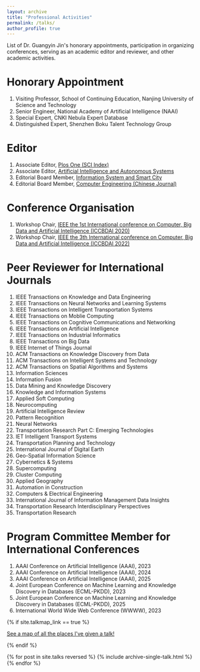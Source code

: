 ```yaml
---
layout: archive
title: "Professional Activities"
permalink: /talks/
author_profile: true
---
```


List of Dr. Guangyin Jin's honorary appointments, participation in organizing conferences, serving as an academic editor and reviewer, and other academic activities.

Honorary Appointment
======
1. Visiting Professor, School of Continuing Education, Nanjing University of Science and Technology   
2. Senior Engineer, National Academy of Artificial Intelligence (NAAI)
3. Special Expert, CNKI Nebula Expert Database
4. Distinguished Expert, Shenzhen Boku Talent Technology Group

Editor
======
1. Associate Editor, [Plos One (SCI Index)](https://journals.plos.org/plosone/static/editorial-board?)   
2. Associate Editor, [Artificial Intelligence and Autonomous Systems](https://www.elspub.com/journals/artificial-intelligence-and-autonomous-systems/editorial/)   
3. Editorial Board Member, [Information System and Smart City](https://ojs.acad-pub.com/index.php/ISSC/about/editorialTeam)   
4. Editorial Board Member, [Computer Engineering (Chinese Journal)](https://www.ecice06.com/CN/news/news6495.shtml)    

Conference Organisation
======
1. Workshop Chair, [IEEE the 1st International conference on Computer, Big Data and Artificial Intelligence (ICCBDAI 2020)](http://www.iccbdai.org/download/file/ICBDAI2020%20program2020-1018-1.pdf)
2. Workshop Chair, [IEEE the 3th International conference on Computer, Big Data and Artificial Intelligence (ICCBDAI 2022)](http://www.iccbdai.org/workshop2020/index.html)

Peer Reviewer for International Journals
======
1. IEEE Transactions on Knowledge and Data Engineering
2. IEEE Transactions on Neural Networks and Learning Systems
3. IEEE Transactions on Intelligent Transportation Systems
4. IEEE Transactions on Moblie Computing
5. IEEE Transactions on Cognitive Communications and Networking
6. IEEE Transactions on Artificial Intelligence
7. IEEE Transactions on Industrial Informatics
8. IEEE Transactions on Big Data
9. IEEE Internet of Things Journal
10. ACM Transactions on Knowledge Discovery from Data
11. ACM Transactions on Intelligent Systems and Technology
12. ACM Transactions on Spatial Algorithms and Systems
13. Information Sciences
14. Information Fusion
15. Data Mining and Knowledge Discovery
16. Knowledge and Information Systems
17. Applied Soft Computing
18. Neurocomputing
19. Artificial Intelligence Review
20. Pattern Recognition
21. Neural Networks
22. Transportation Research Part C: Emerging Technologies
23. IET Intelligent Transport Systems
24. Transportation Planning and Technology
25. International Journal of Digital Earth
26. Geo-Spatial Information Science
27. Cybernetics & Systems
28. Supercomputing
29. Cluster Computing
30. Applied Geography
31. Automation in Construction
32. Computers & Electrical Engineering
33. International Journal of Information Management Data Insights
34. Transportation Research Interdisciplinary Perspectives
35. Transportation Research

Program Committee Member for International Conferences
======
1. AAAI Conference on Artificial Intelligence (AAAI), 2023
2. AAAI Conference on Artificial Intelligence (AAAI), 2024
3. AAAI Conference on Artificial Intelligence (AAAI), 2025
4. Joint European Conference on Machine Learning and Knowledge Discovery in Databases (ECML-PKDD), 2023
5. Joint European Conference on Machine Learning and Knowledge Discovery in Databases (ECML-PKDD), 2025
6. International World Wide Web Conference (WWWW), 2023

{% if site.talkmap_link == true %}

<p style="text-decoration:underline;"><a href="/talkmap.html">See a map of all the places I've given a talk!</a></p>

{% endif %}

{% for post in site.talks reversed %}
  {% include archive-single-talk.html %}
{% endfor %}

